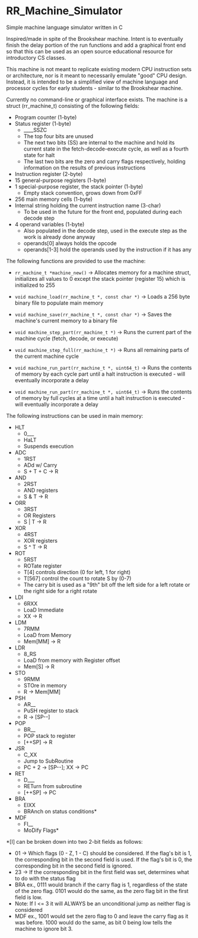 # RR_Machine_Simulator
Simple machine language simulator written in C

Inspired/made in spite of the Brookshear machine. Intent is to eventually finish the delay portion of the run functions and add a graphical front end so that this can be used as an open source educational resource for introductory CS classes.

This machine is not meant to replicate existing modern CPU instruction sets or architecture, nor is it meant to necessarily emulate "good" CPU design. Instead, it is intended to be a simplified view of machine language and processor cycles for early students - similar to the Brookshear machine. 

Currently no command-line or graphical interface exists. The machine is a struct (rr_machine_t) consisting of the following fields:
- Program counter (1-byte)
- Status register (1-byte)
  - ____SSZC
  - The top four bits are unused
  - The next two bits (SS) are internal to the machine and hold its current state in the fetch-decode-execute cycle, as well as a fourth state for halt
  - The last two bits are the zero and carry flags respectively, holding information on the results of previous instructions
- Instruction register (2-byte)
- 15 general-purpose registers (1-byte)
- 1 special-purpose register, the stack pointer (1-byte)
  - Empty stack convention, grows down from 0xFF
- 256 main memory cells (1-byte)
- Internal string holding the current instruction name (3-char)
  - To be used in the future for the front end, populated during each decode step
- 4 operand variables (1-byte)
  - Also populated in the decode step, used in the execute step as the work is already done anyway
  - operands[0] always holds the opcode
  - operands[1-3] hold the operands used by the instruction if it has any

The following functions are provided to use the machine:
- `rr_machine_t *machine_new()` -> Allocates memory for a machine struct, initializes all values to 0 except the stack pointer (register 15) which is initialized to 255
  
- `void machine_load(rr_machine_t *, const char *)` -> Loads a 256 byte binary file to populate main memory
- `void machine_save(rr_machine_t *, const char *)` -> Saves the machine's current memory to a binary file

- `void machine_step_part(rr_machine_t *)` -> Runs the current part of the machine cycle (fetch, decode, or execute)
- `void machine_step_full(rr_machine_t *)` -> Runs all remaining parts of the current machine cycle

- `void machine_run_part(rr_machine_t *, uint64_t)` -> Runs the contents of memory by each cycle part until a halt instruction is executed - will eventually incorporate a delay
- `void machine_run_part(rr_machine_t *, uint64_t)` -> Runs the contents of memory by full cycles at a time until a halt instruction is executed - will eventually incorporate a delay

The following instructions can be used in main memory:
- HLT
  - 0___
  - HaLT
  - Suspends execution
- ADC
  - 1RST
  - ADd w/ Carry
  - S + T + C -> R
- AND
  - 2RST
  - AND registers
  - S & T -> R
- ORR
  - 3RST
  - OR Registers
  - S | T -> R
- XOR
  - 4RST
  - XOR registers
  - S ^ T -> R
- ROT
  - 5RST
  - ROTate register
  - T[4] controls direction (0 for left, 1 for right)
  - T[567] control the count to rotate S by (0-7)
  - The carry bit is used as a "9th" bit off the left side for a left rotate or the right side for a right rotate
- LDI
  - 6RXX
  - LoaD Immediate
  - XX -> R
- LDM
  - 7RMM
  - LoaD from Memory
  - Mem[MM] -> R
- LDR
  - 8_RS
  - LoaD from memory with Register offset
  - Mem[S] -> R 
- STO
  - 9RMM
  - STOre in memory
  - R -> Mem[MM]
- PSH
  - AR__
  - PuSH register to stack
  - R -> [SP--]
- POP
  - BR__
  - POP stack to register
  - [++SP] -> R
- JSR
  - C_XX
  - Jump to SubRoutine
  - PC + 2 -> [SP--]; XX -> PC
- RET
  - D___
  - RETurn from subroutine
  - [++SP] -> PC
- BRA
  - EIXX
  - BRAnch on status conditions*
- MDF
  - FI__
  - MoDify Flags*

*[I] can be broken down into two 2-bit fields as follows:
- 01 -> Which flags (0 - Z, 1 - C) should be considered. If the flag's bit is 1, the corresponding bit in the second field is used. If the flag's bit is 0, the corresponding bit in the second field is ignored.
- 23 -> If the corresponding bit in the first field was set, determines what to do with the status flag
- BRA ex., 0111 would branch if the carry flag is 1, regardless of the state of the zero flag. 0101 would do the same, as the zero flag bit in the first field is low.
- Note: If I <= 3 it will ALWAYS be an unconditional jump as neither flag is considered
- MDF ex., 1001 would set the zero flag to 0 and leave the carry flag as it was before. 1000 would do the same, as bit 0 being low tells the machine to ignore bit 3.
